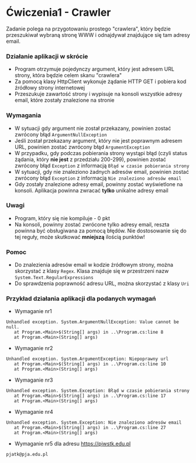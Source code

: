 # Ćwiczenia1 - Crawler
Zadanie polega na przygotowaniu prostego "crawlera", który będzie przeszukiwał wybraną stronę WWW i odnajdywał znajdujące się tam adresy email.

### Działanie aplikacji w skrócie
- Program otrzymuje pojedynczy argument, który jest adresem URL strony, która będzie celem skanu "crawlera"
- Za pomocą klasy HttpClient wykonuje żądanie HTTP GET i pobiera kod źródłowy strony internetowej
- Przeszukuje zawartość strony i wypisuje na konsoli wszystkie adresy email, które zostały znalezione na stronie

### Wymagania 
- W sytuacji gdy argument nie został przekazany, powinien zostać zwrócony błąd `ArgumentNullException`
- Jeśli został przekazany argument, który nie jest poprawnym adresem URL, powinien zostać zwrócony błąd `ArgumentException`
- W przypadku, gdy podczas pobierania strony wystąpi błąd (czyli status żądania, który **nie jest** z przedziału 200-299), powinien zostać zwrócony błąd `Exception` z informacją `Błąd w czasie pobierania strony`
- W sytuacji, gdy nie znaleziono żadnych adresów email, powinien zostać zwrócony błąd `Exception` z informacją `Nie znaleziono adresów email`
- Gdy zostały znalezione adresy email, powinny zostać wyświetlone na konsoli. Aplikacja powinna zwracać **tylko** unikalne adresy email

### Uwagi
- Program, który się nie kompiluje - 0 pkt
- Na konsoli, powinny zostać zwrócone tylko adresy email, reszta powinna być obsługiwana za pomocą błędów. Nie dostosowanie się do tej reguły, może skutkować **mniejszą** ilością punktów!

### Pomoc
- Do znalezienia adresów email w kodzie źródłowym strony, można skorzystać z klasy `Regex`. Klasa znajduje się w przestrzeni nazw `System.Text.RegularExpressions`
- Do sprawdzenia poprawność adresu URL, można skorzystać z klasy `Uri`

### Przykład działania aplikacji dla podanych wymagań
- Wymaganie nr1
```
Unhandled exception. System.ArgumentNullException: Value cannot be null.
   at Program.<Main>$(String[] args) in ..\Program.cs:line 8
   at Program.<Main>(String[] args)
```
- Wymaganie nr2
```
Unhandled exception. System.ArgumentException: Niepoprawny url
   at Program.<Main>$(String[] args) in ..\Program.cs:line 10
   at Program.<Main>(String[] args)
```
- Wymaganie nr3
```
Unhandled exception. System.Exception: Błąd w czasie pobierania strony
   at Program.<Main>$(String[] args) in ..\Program.cs:line 17
   at Program.<Main>(String[] args)
```
- Wymaganie nr4
```
Unhandled exception. System.Exception: Nie znaleziono adresów email
   at Program.<Main>$(String[] args) in ..\Program.cs:line 27
   at Program.<Main>(String[] args)
```
- Wymaganie nr5 dla adresu https://pjwstk.edu.pl
```
pjatk@pja.edu.pl
```